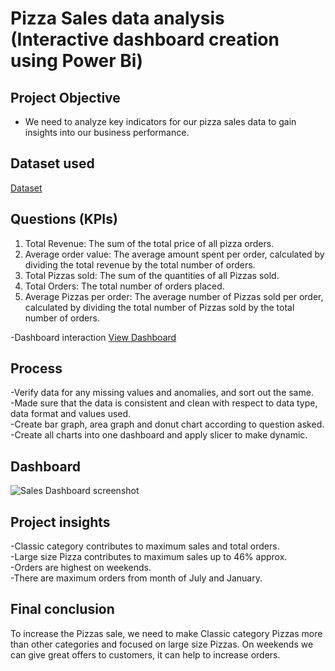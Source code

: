 
# Pizza Sales data analysis (Interactive dashboard creation using Power Bi)
## Project Objective
- We need to analyze key indicators for our pizza sales data to gain insights into our business performance.


## Dataset used
 <a href="https://github.com/madhuripingle/Pizza-sales-analysis/blob/main/pizza_sales.xlsb">Dataset</a>

## Questions (KPIs)
1.	Total Revenue: The sum of the total price of all pizza orders.
2.	Average order value: The average amount spent per order, calculated by dividing the total revenue by the total number of orders.
3.	Total Pizzas sold: The sum of the quantities of all Pizzas sold.
4.	Total Orders: The total number of orders placed.
5.	Average Pizzas per order: The average number of Pizzas sold per order, calculated by dividing the total number of Pizzas sold by the total number of orders.

-Dashboard interaction 
<a href="https://github.com/madhuripingle/Pizza-sales-analysis/blob/main/pizza%20sales.pbix">View Dashboard</a>

## Process
-Verify data for any missing values and anomalies, and sort out the same. <br />
-Made sure that the data is consistent and clean with respect to data type, data format and values used. <br />
-Create bar graph, area graph and donut chart according to question asked. <br />
-Create all charts into one dashboard and apply slicer to make dynamic. <br />

## Dashboard
![Sales Dashboard screenshot](https://github.com/user-attachments/assets/b900593d-b5c2-4580-8bcb-23c88e2e0210)


## Project insights
-Classic category contributes to maximum sales and total orders. <br />
-Large size Pizza contributes to maximum sales up to 46% approx. <br />
-Orders are highest on weekends. <br />
-There are maximum orders from month of July and January.

## Final conclusion
To increase the Pizzas sale, we need to make Classic category Pizzas more than other categories and focused on large size Pizzas. On weekends we can give great offers to customers, it can help to increase orders.



